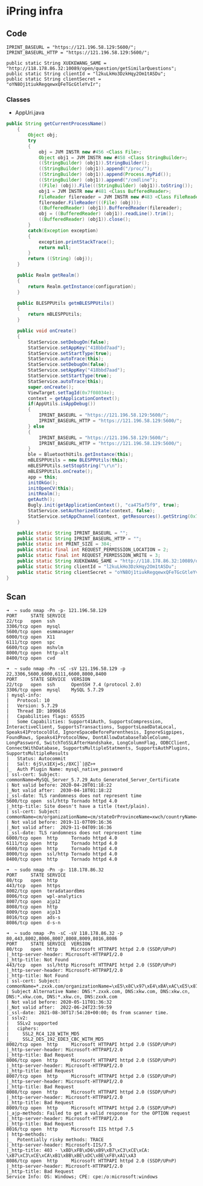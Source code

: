 # iPring infra

## Code

    IPRINT_BASEURL = "https://121.196.58.129:5600/";
    IPRINT_BASEURL_HTTP = "https://121.196.58.129:5600/";

    public static String XUEKEWANG_SAME = "http://118.178.86.32:10089/open/question/getSimilarQuestions";
    public static String clientId = "l2kuLkHo3DzkHqy2Om1tASDu";
    public static String clientSecret = "oYN8Oj1tiukRegqewxQFeTGcGtleYvIr";

### Classes

- AppUri.java

```java
public String getCurrentProcessName()
    {
        Object obj;
        try
        {
            obj = JVM INSTR new #456 <Class File>;
            Object obj1 = JVM INSTR new #458 <Class StringBuilder>;
            ((StringBuilder) (obj1)).StringBuilder();
            ((StringBuilder) (obj1)).append("/proc/");
            ((StringBuilder) (obj1)).append(Process.myPid());
            ((StringBuilder) (obj1)).append("/cmdline");
            ((File) (obj)).File(((StringBuilder) (obj1)).toString());
            obj1 = JVM INSTR new #481 <Class BufferedReader>;
            FileReader filereader = JVM INSTR new #483 <Class FileReader>;
            filereader.FileReader(((File) (obj)));
            ((BufferedReader) (obj1)).BufferedReader(filereader);
            obj = ((BufferedReader) (obj1)).readLine().trim();
            ((BufferedReader) (obj1)).close();
        }
        catch(Exception exception)
        {
            exception.printStackTrace();
            return null;
        }
        return ((String) (obj));
    }

    public Realm getRealm()
    {
        return Realm.getInstance(configuration);
    }

    public BLESPPUtils getmBLESPPUtils()
    {
        return mBLESPPUtils;
    }

    public void onCreate()
    {
        StatService.setDebugOn(false);
        StatService.setAppKey("418bbd7aad");
        StatService.setStartType(true);
        StatService.autoTrace(this);
        StatService.setDebugOn(false);
        StatService.setAppKey("418bbd7aad");
        StatService.setStartType(true);
        StatService.autoTrace(this);
        super.onCreate();
        ViewTarget.setTagId(0x7f08034e);
        context = getApplicationContext();
        if(AppUtils.isAppDebug())
        {
            IPRINT_BASEURL = "https://121.196.58.129:5600/";
            IPRINT_BASEURL_HTTP = "https://121.196.58.129:5600/";
        } else
        {
            IPRINT_BASEURL = "https://121.196.58.129:5600/";
            IPRINT_BASEURL_HTTP = "https://121.196.58.129:5600/";
        }
        ble = BluetoothUtils.getInstance(this);
        mBLESPPUtils = new BLESPPUtils(this);
        mBLESPPUtils.setStopString("\r\n");
        mBLESPPUtils.onCreate();
        app = this;
        initOkGo();
        initOpenCV(this);
        initRealm();
        getAuth();
        Bugly.init(getApplicationContext(), "ca475af5f9", true);
        StatService.setAuthorizedState(context, false);
        StatService.setAppChannel(context, getResources().getString(0x7f0e0030), true);
    }

    public static String IPRINT_BASEURL = "";
    public static String IPRINT_BASEURL_HTTP = "";
    public static int PRINT_SIZE = 384;
    public static final int REQUEST_PERMISSION_LOCATION = 2;
    public static final int REQUEST_PERMISSION_WRITE = 3;
    public static String XUEKEWANG_SAME = "http://118.178.86.32:10089/open/question/getSimilarQuestions";
    public static String clientId = "l2kuLkHo3DzkHqy2Om1tASDu";
    public static String clientSecret = "oYN8Oj1tiukRegqewxQFeTGcGtleYvIr";
}
```


## Scan

    ➜  ~ sudo nmap -Pn -p- 121.196.58.129
    PORT     STATE SERVICE
    22/tcp   open  ssh
    3306/tcp open  mysql
    5600/tcp open  esmmanager
    6000/tcp open  X11
    6111/tcp open  spc
    6600/tcp open  mshvlm
    8000/tcp open  http-alt
    8400/tcp open  cvd

    ➜  ~ sudo nmap -Pn -sC -sV 121.196.58.129 -p 22,3306,5600,6000,6111,6600,8000,8400
    PORT     STATE SERVICE  VERSION
    22/tcp   open  ssh      OpenSSH 7.4 (protocol 2.0)
    3306/tcp open  mysql    MySQL 5.7.29
    | mysql-info:
    |   Protocol: 10
    |   Version: 5.7.29
    |   Thread ID: 1090616
    |   Capabilities flags: 65535
    |   Some Capabilities: Support41Auth, SupportsCompression, InteractiveClient, SupportsTransactions, SupportsLoadDataLocal, Speaks41ProtocolOld, IgnoreSpaceBeforeParenthesis, IgnoreSigpipes, FoundRows, Speaks41ProtocolNew, DontAllowDatabaseTableColumn, LongPassword, SwitchToSSLAfterHandshake, LongColumnFlag, ODBCClient, ConnectWithDatabase, SupportsMultipleStatments, SupportsAuthPlugins, SupportsMultipleResults
    |   Status: Autocommit
    |   Salt: 6jS\x1EXj=S;/8XC]`|@Z>+
    |_  Auth Plugin Name: mysql_native_password
    | ssl-cert: Subject: commonName=MySQL_Server_5.7.29_Auto_Generated_Server_Certificate
    | Not valid before: 2020-04-20T01:18:22
    |_Not valid after:  2030-04-18T01:18:22
    |_ssl-date: TLS randomness does not represent time
    5600/tcp open  ssl/http Tornado httpd 4.0
    |_http-title: Site doesn't have a title (text/plain).
    | ssl-cert: Subject: commonName=cm/organizationName=cm/stateOrProvinceName=xwch/countryName=xw
    | Not valid before: 2019-11-07T09:16:36
    |_Not valid after:  2029-11-04T09:16:36
    |_ssl-date: TLS randomness does not represent time
    6000/tcp open  http     Tornado httpd 4.0
    6111/tcp open  http     Tornado httpd 4.0
    6600/tcp open  http     Tornado httpd 4.0
    8000/tcp open  ssl/http Tornado httpd 4.0
    8400/tcp open  http     Tornado httpd 4.0

    ➜  ~ sudo nmap -Pn -p- 118.178.86.32
    PORT     STATE SERVICE
    80/tcp   open  http
    443/tcp  open  https
    8002/tcp open  teradataordbms
    8006/tcp open  wpl-analytics
    8007/tcp open  ajp12
    8008/tcp open  http
    8009/tcp open  ajp13
    8016/tcp open  ads-s
    8086/tcp open  d-s-n

    ➜  ~ sudo nmap -Pn -sC -sV 118.178.86.32 -p 80,443,8002,8006,8007,8008,8009,8016,8086
    PORT     STATE SERVICE  VERSION
    80/tcp   open  http     Microsoft HTTPAPI httpd 2.0 (SSDP/UPnP)
    |_http-server-header: Microsoft-HTTPAPI/2.0
    |_http-title: Not Found
    443/tcp  open  ssl/http Microsoft HTTPAPI httpd 2.0 (SSDP/UPnP)
    |_http-server-header: Microsoft-HTTPAPI/2.0
    |_http-title: Not Found
    | ssl-cert: Subject: commonName=*.zxxk.com/organizationName=\xE5\x8C\x97\xE4\xBA\xAC\xE5\x87\xA4\xE5\x87\xB0\xE5\xAD\xA6\xE6\x98\x93\xE7\xA7\x91\xE6\x8A\x80\xE6\x9C\x89\xE9\x99\x90\xE5\x85\xAC\xE5\x8F\xB8/stateOrProvinceName=\xE5\x8C\x97\xE4\xBA\xAC\xE5\xB8\x82/countryName=CN
    | Subject Alternative Name: DNS:*.zxxk.com, DNS:xkw.com, DNS:xkw.cn, DNS:*.xkw.com, DNS:*.xkw.cn, DNS:zxxk.com
    | Not valid before: 2020-05-11T01:36:32
    |_Not valid after:  2022-06-24T23:59:59
    |_ssl-date: 2021-08-30T17:54:28+00:00; 0s from scanner time.
    | sslv2:
    |   SSLv2 supported
    |   ciphers:
    |     SSL2_RC4_128_WITH_MD5
    |_    SSL2_DES_192_EDE3_CBC_WITH_MD5
    8002/tcp open  http     Microsoft HTTPAPI httpd 2.0 (SSDP/UPnP)
    |_http-server-header: Microsoft-HTTPAPI/2.0
    |_http-title: Bad Request
    8006/tcp open  http     Microsoft HTTPAPI httpd 2.0 (SSDP/UPnP)
    |_http-server-header: Microsoft-HTTPAPI/2.0
    |_http-title: Bad Request
    8007/tcp open  http     Microsoft HTTPAPI httpd 2.0 (SSDP/UPnP)
    |_http-server-header: Microsoft-HTTPAPI/2.0
    |_http-title: Bad Request
    8008/tcp open  http     Microsoft HTTPAPI httpd 2.0 (SSDP/UPnP)
    |_http-server-header: Microsoft-HTTPAPI/2.0
    |_http-title: Bad Request
    8009/tcp open  http     Microsoft HTTPAPI httpd 2.0 (SSDP/UPnP)
    |_ajp-methods: Failed to get a valid response for the OPTION request
    |_http-server-header: Microsoft-HTTPAPI/2.0
    |_http-title: Bad Request
    8016/tcp open  http     Microsoft IIS httpd 7.5
    | http-methods:
    |_  Potentially risky methods: TRACE
    |_http-server-header: Microsoft-IIS/7.5
    |_http-title: 403 - \xBD\xFB\xD6\xB9\xB7\xC3\xCE\xCA: \xB7\xC3\xCE\xCA\xB1\xBB\xBE\xDC\xBE\xF8\xA1\xA3
    8086/tcp open  http     Microsoft HTTPAPI httpd 2.0 (SSDP/UPnP)
    |_http-server-header: Microsoft-HTTPAPI/2.0
    |_http-title: Bad Request
    Service Info: OS: Windows; CPE: cpe:/o:microsoft:windows
